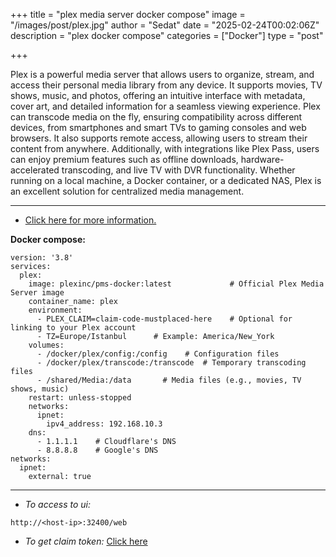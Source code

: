 +++
title = "plex media server docker compose"
image = "/images/post/plex.jpg"
author = "Sedat"
date = "2025-02-24T00:02:06Z"
description = "plex docker compose"
categories = ["Docker"]
type = "post"

+++

Plex is a powerful media server that allows users to organize, stream, and access their personal media library from any device. It supports movies, TV shows, music, and photos, offering an intuitive interface with metadata, cover art, and detailed information for a seamless viewing experience. Plex can transcode media on the fly, ensuring compatibility across different devices, from smartphones and smart TVs to gaming consoles and web browsers. It also supports remote access, allowing users to stream their content from anywhere. Additionally, with integrations like Plex Pass, users can enjoy premium features such as offline downloads, hardware-accelerated transcoding, and live TV with DVR functionality. Whether running on a local machine, a Docker container, or a dedicated NAS, Plex is an excellent solution for centralized media management.

***

- [Click here for more information.](https://hub.docker.com/r/plexinc/pms-docker/)

**Docker compose:**

```
version: '3.8'
services:
  plex:
    image: plexinc/pms-docker:latest             # Official Plex Media Server image
    container_name: plex
    environment:
      - PLEX_CLAIM=claim-code-mustplaced-here    # Optional for linking to your Plex account
      - TZ=Europe/Istanbul      # Example: America/New_York
    volumes:
      - /docker/plex/config:/config    # Configuration files
      - /docker/plex/transcode:/transcode  # Temporary transcoding files
      - /shared/Media:/data       # Media files (e.g., movies, TV shows, music)
    restart: unless-stopped
    networks:
      ipnet:
        ipv4_address: 192.168.10.3
    dns:
      - 1.1.1.1    # Cloudflare's DNS
      - 8.8.8.8    # Google's DNS
networks:
  ipnet:
    external: true
```

***

- *To access to ui:*

`http://<host-ip>:32400/web`

- *To get claim token:* [Click here](https://www.plex.tv/claim/)
